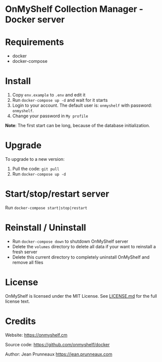# OnMyShelf Collection Manager - Docker server

# Requirements
- docker
- docker-compose

# Install
1. Copy `env.example` to `.env` and edit it
2. Run `docker-compose up -d` and wait for it starts
3. Login to your account. The default user is: `onmyshelf` with password: `onmyshelf`.
4. Change your password in `My profile`

**Note**: The first start can be long, because of the database initialization.

# Upgrade
To upgrade to a new version:
1. Pull the code: `git pull`
2. Run `docker-compose up -d`

# Start/stop/restart server
Run `docker-compose start|stop|restart`

# Reinstall / Uninstall
- Run `docker-compose down` to shutdown OnMyShelf server
- Delete the `volumes` directory to delete all data if your want to reinstall a fresh server
- Delete this current directory to completely uninstall OnMyShelf and remove all files

# License
OnMyShelf is licensed under the MIT License. See [LICENSE.md](LICENSE.md) for the full license text.

# Credits
Website: https://onmyshelf.cm

Source code: https://github.com/onmyshelf/docker

Author: Jean Prunneaux https://jean.prunneaux.com
